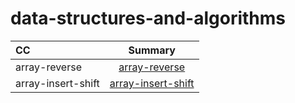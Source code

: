 # data-structures-and-algorithms


| CC                        | Summary 
| :---                      |   :----:   
|array-reverse              | [array-reverse](./array-reverse/array-reverse.md)
|array-insert-shift     | [array-insert-shift](./array-insert-shift/array-insert-shift.md)

